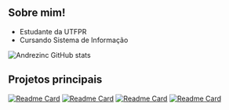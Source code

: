 ## Sobre mim!
- Estudante da UTFPR
- Cursando Sistema de Informação
  
![Andrezinc GitHub stats](https://github-readme-stats.vercel.app/api/top-langs/?username=andrezinc\&title_color=fff\&icon_color=f9f9f9\&text_color=9f9f9f\&bg_color=151515\&layout=compact&hide_border=false)

## Projetos principais
[![Readme Card](https://github-readme-stats.vercel.app/api/pin/?username=andrezinc&repo=climatologia_esp32\&title_color=fff\&icon_color=f9f9f9\&text_color=9f9f9f\&bg_color=151515&hide_border=false)](https://github.com/andrezinc/climatologia_esp32)
[![Readme Card](https://github-readme-stats.vercel.app/api/pin/?username=andrezinc&repo=Caminho_Labirinto\&title_color=fff\&icon_color=f9f9f9\&text_color=9f9f9f\&bg_color=151515&hide_border=false)](https://github.com/andrezinc/Caminho_Labirinto)
[![Readme Card](https://github-readme-stats.vercel.app/api/pin/?username=andrezinc&repo=Game_getCircule\&title_color=fff\&icon_color=f9f9f9\&text_color=9f9f9f\&bg_color=151515&hide_border=false)](https://github.com/andrezinc/Game_getCircule)
[![Readme Card](https://github-readme-stats.vercel.app/api/pin/?username=andrezinc&repo=Cardapio_RU_UTFPR\&title_color=fff\&icon_color=f9f9f9\&text_color=9f9f9f\&bg_color=151515&hide_border=false)](https://github.com/andrezinc/Cardapio_RU_UTFPR)
